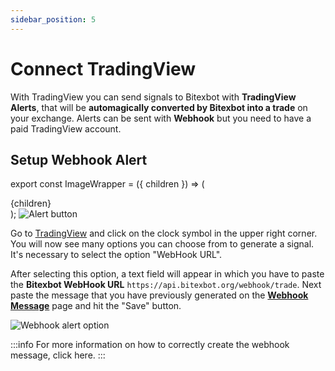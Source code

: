 ```yaml
---
sidebar_position: 5
---
```


# Connect TradingView

With TradingView you can send signals to Bitexbot with **TradingView Alerts**, that will be **automagically converted by Bitexbot into a trade** on your exchange. Alerts can be sent with **Webhook** but you need to have a paid TradingView account.

<!--
Alerts can be sent with **Webhook** or **Email**; in order to use webhook alerts you need to have a paid TradingView account, while email alerts are availables for free.
-->

## Setup Webhook Alert

export const ImageWrapper = ({ children }) => (
<div className="image-wrapper">
{children}
</div>
);

<ImageWrapper>
    <img src={require('/img/tutorial/tv-clock-button.png').default} alt="Alert button" />
</ImageWrapper>

Go to [TradingView](https://www.tradingview.com/) and click on the clock symbol in the upper right corner. You will now see many options you can choose from to generate a signal. It's necessary to select the option "WebHook URL". 

After selecting this option, a text field will appear in which you have to paste the **Bitexbot WebHook URL** `https://api.bitexbot.org/webhook/trade`. Next paste the message that you have previously generated on the [**Webhook Message**](webhook-message-guide.md) page and hit the "Save" button.

<ImageWrapper>
    <img src={require('/img/tutorial/tv-webhook-field.png').default} alt="Webhook alert option" />
</ImageWrapper>

:::info
For more information on how to correctly create the webhook message, click here.
:::

<!--
## Setup Email Alert

If you have a paid TradingView account, we strongly recommend to use the **Webhook** integration above. The email integration is more difficult to implement and less efficient then the previous one, but it's the only available option for user with the free Basic TradingView Account.

In order to setup an email alert, you need to have a **Gmail** account and set your **gmail address in your TradingView profile**.
-->